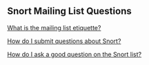 ## Snort Mailing List Questions ##

[What is the mailing list etiquette?](https://github.com/vrtadmin/snort-faq/blob/master/Lists/What-is-the-mailing-list-nettiquete.md)

[How do I submit questions about Snort?](https://github.com/vrtadmin/snort-faq/blob/master/Lists/Where-do-I-submit-questions-about-Snort.md)

[How do I ask a good question on the Snort list?](https://github.com/vrtadmin/snort-faq/blob/master/Lists/How-do-I-submit-a-good-question.md)
